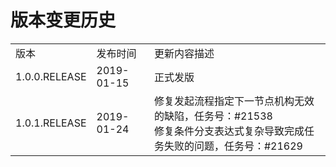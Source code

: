 # 版本变更历史

<table>
   <tr>
      <td>版本</td>
      <td>发布时间</td>
      <td>更新内容描述</td>
   </tr>
   <tr>
      <td>1.0.0.RELEASE</td>
      <td>2019-01-15</td>
      <td>正式发版</td>
   </tr>
   <tr>
      <td>1.0.1.RELEASE</td>
      <td>2019-01-24</td>
      <td>
         修复发起流程指定下一节点机构无效的缺陷，任务号：#21538<br />
         修复条件分支表达式复杂导致完成任务失败的问题，任务号：#21629
      </td>
   </tr>
</table>
